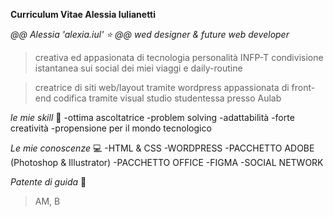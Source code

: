 **Curriculum Vitae Alessia Iulianetti**

*@@ Alessia 'alexia.iul' ⭐ @@*
*wed designer & future web developer*

> creativa ed appasionata di tecnologia
> personalità INFP-T
> condivisione istantanea sui social dei miei viaggi e daily-routine

>creatrice di siti web/layout tramite wordpress
>appassionata di front-end
>codifica tramite visual studio
>studentessa presso Aulab

*le mie skill* :raising_hand:
-ottima ascoltatrice
-problem solving
-adattabilità
-forte creatività
-propensione per il mondo tecnologico

*Le mie conoscenze* :computer:
-HTML & CSS
-WORDPRESS
-PACCHETTO ADOBE (Photoshop & Illustrator)
-PACCHETTO OFFICE
-FIGMA
-SOCIAL NETWORK

*Patente di guida* :car:
> AM, B
